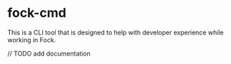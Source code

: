 # fock-cmd

This is a CLI tool that is designed to help with developer experience while working in Fock.

// TODO add documentation

